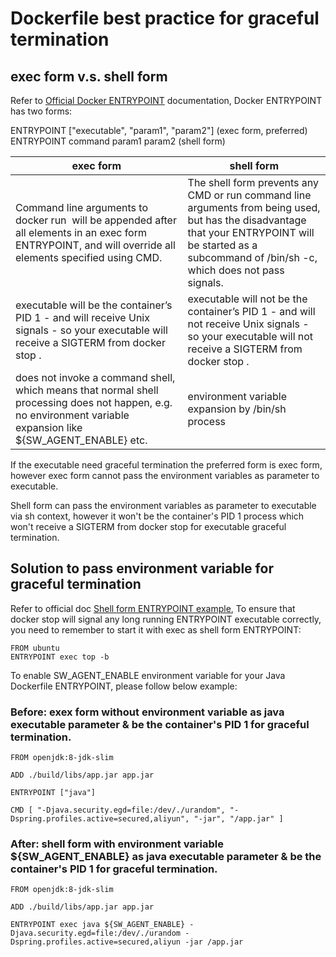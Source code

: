 # Dockerfile best practice for graceful termination

## exec form v.s. shell form
Refer to [Official Docker ENTRYPOINT](https://docs.docker.com/engine/reference/builder/#entrypoint) documentation, Docker ENTRYPOINT has two forms:

ENTRYPOINT ["executable", "param1", "param2"] (exec form, preferred)
ENTRYPOINT command param1 param2 (shell form)

| exec form                                                                                                                                                        | shell form                                                                                                                                                                                               |
| ---------------------------------------------------------------------------------------------------------------------------------------------------------------- | -------------------------------------------------------------------------------------------------------------------------------------------------------------------------------------------------------- |
| Command line arguments to docker run <image> will be appended after all elements in an exec form ENTRYPOINT, and will override all elements specified using CMD. | The shell form prevents any CMD or run command line arguments from being used, but has the disadvantage that your ENTRYPOINT will be started as a subcommand of /bin/sh -c, which does not pass signals. |
| executable will be the container’s PID 1 - and will receive Unix signals - so your executable will receive a SIGTERM from docker stop <container>.               | executable will not be the container’s PID 1 - and will not receive Unix signals - so your executable will not receive a SIGTERM from docker stop <container>.                                           |
| does not invoke a command shell, which means that normal shell processing does not happen, e.g. no environment variable expansion like ${SW_AGENT_ENABLE} etc.   | environment variable expansion by /bin/sh process                                                                                                                                                        |

If the executable need graceful termination the preferred form is exec form, however exec form cannot pass the environment variables as parameter to executable.

Shell form can  pass the environment variables as parameter to executable via sh context, however it won't be the container's PID 1 process which won't receive a SIGTERM from docker stop for executable graceful termination.

## Solution to pass environment variable for graceful termination
Refer to official doc [Shell form ENTRYPOINT example](https://docs.docker.com/engine/reference/builder/#shell-form-entrypoint-example), To ensure that docker stop will signal any long running ENTRYPOINT executable correctly, you need to remember to start it with exec as shell form ENTRYPOINT:
```
FROM ubuntu
ENTRYPOINT exec top -b
```

To enable SW_AGENT_ENABLE environment variable for your Java Dockerfile ENTRYPOINT, please follow below example:

### Before: exex form without environment variable as java executable parameter & be the container's PID 1 for graceful termination.
```
FROM openjdk:8-jdk-slim
 
ADD ./build/libs/app.jar app.jar
 
ENTRYPOINT ["java"]
 
CMD [ "-Djava.security.egd=file:/dev/./urandom", "-Dspring.profiles.active=secured,aliyun", "-jar", "/app.jar" ]
```

### After: shell form with environment variable  ${SW_AGENT_ENABLE} as java executable parameter & be the container's PID 1 for graceful termination.

```
FROM openjdk:8-jdk-slim
 
ADD ./build/libs/app.jar app.jar
 
ENTRYPOINT exec java ${SW_AGENT_ENABLE} -Djava.security.egd=file:/dev/./urandom -Dspring.profiles.active=secured,aliyun -jar /app.jar
```
